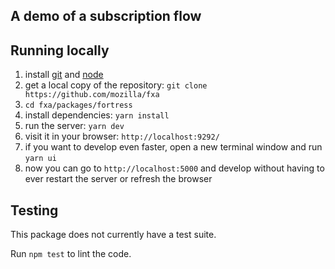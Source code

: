 ## A demo of a subscription flow

## Running locally

1. install [git] and [node]
1. get a local copy of the repository: `git clone https://github.com/mozilla/fxa`
1. `cd fxa/packages/fortress`
1. install dependencies: `yarn install`
1. run the server: `yarn dev`
1. visit it in your browser: `http://localhost:9292/`
1. if you want to develop even faster, open a new terminal window and run `yarn ui`
1. now you can go to `http://localhost:5000` and develop without having to ever restart the server or refresh the browser

[git]: http://git-scm.org
[node]: http://nodejs.org

## Testing

This package does not currently have a test suite.

Run `npm test` to lint the code.
